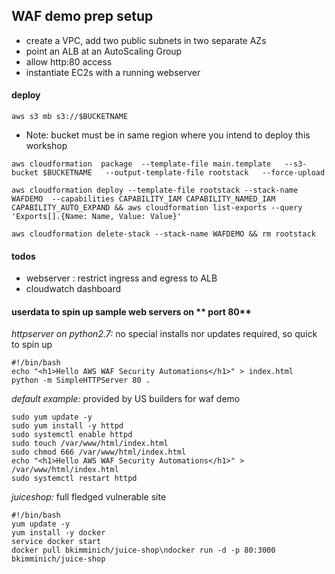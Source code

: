## WAF demo prep setup

- create a VPC, add two public subnets in two separate AZs
- point an ALB at an AutoScaling Group
- allow http:80 access
- instantiate EC2s with a running webserver


#### deploy

`aws s3 mb s3://$BUCKETNAME`   
- Note: bucket must be in same region where you intend to deploy this workshop

`aws cloudformation  package  --template-file main.template   --s3-bucket $BUCKETNAME   --output-template-file rootstack   --force-upload`

`aws cloudformation deploy --template-file rootstack --stack-name WAFDEMO  --capabilities CAPABILITY_IAM CAPABILITY_NAMED_IAM CAPABILITY_AUTO_EXPAND && aws cloudformation list-exports --query 'Exports[].{Name: Name, Value: Value}'`

`aws cloudformation delete-stack --stack-name WAFDEMO && rm rootstack`


#### todos  
- webserver : restrict ingress and egress to ALB
- cloudwatch dashboard



#### userdata to spin up sample web servers on ** port 80**

*httpserver on python2.7:* no special installs  nor updates required, so quick to spin up

```
#!/bin/bash
echo "<h1>Hello AWS WAF Security Automations</h1>" > index.html
python -m SimpleHTTPServer 80 .
```

*default example:* provided by US builders for waf demo
```
sudo yum update -y
sudo yum install -y httpd
sudo systemctl enable httpd
sudo touch /var/www/html/index.html
sudo chmod 666 /var/www/html/index.html
echo "<h1>Hello AWS WAF Security Automations</h1>" > /var/www/html/index.html
sudo systemctl restart httpd
```

*juiceshop:* full fledged vulnerable site

```
#!/bin/bash
yum update -y
yum install -y docker
service docker start
docker pull bkimminich/juice-shop\ndocker run -d -p 80:3000 bkimminich/juice-shop
```
